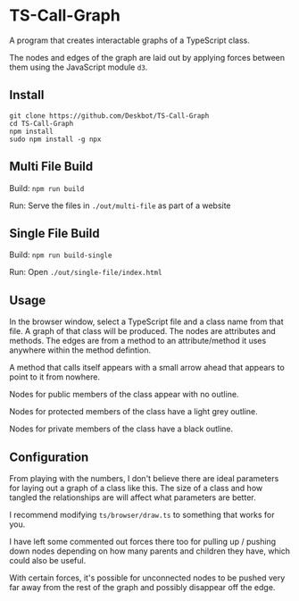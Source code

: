 TS-Call-Graph
=============

A program that creates interactable graphs of a TypeScript class.

The nodes and edges of the graph are laid out by applying forces between them using the JavaScript module `d3`.

Install
-------

```
git clone https://github.com/Deskbot/TS-Call-Graph
cd TS-Call-Graph
npm install
sudo npm install -g npx
```

Multi File Build
----------------

Build: `npm run build`

Run: Serve the files in `./out/multi-file` as part of a website

Single File Build
-----------------

Build: `npm run build-single`

Run: Open `./out/single-file/index.html`

Usage
-----

In the browser window, select a TypeScript file and a class name from that file. A graph of that class will be produced. The nodes are attributes and methods. The edges are from a method to an attribute/method it uses anywhere within the method defintion.

A method that calls itself appears with a small arrow ahead that appears to point to it from nowhere.

Nodes for public members of the class appear with no outline.

Nodes for protected members of the class have a light grey outline.

Nodes for private members of the class have a black outline.

Configuration
-------------

From playing with the numbers, I don't believe there are ideal parameters for laying out a graph of a class like this. The size of a class and how tangled the relationships are will affect what parameters are better.

I recommend modifying `ts/browser/draw.ts` to something that works for you.

I have left some commented out forces there too for pulling up / pushing down nodes depending on how many parents and children they have, which could also be useful.

With certain forces, it's possible for unconnected nodes to be pushed very far away from the rest of the graph and possibly disappear off the edge.
